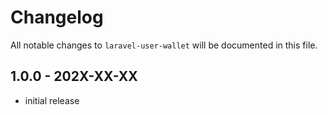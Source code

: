 # Changelog

All notable changes to `laravel-user-wallet` will be documented in this file.

## 1.0.0 - 202X-XX-XX

- initial release
